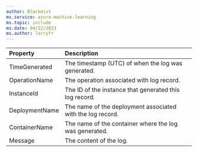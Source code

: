 ```yaml
---
author: Blackmist
ms.service: azure-machine-learning
ms.topic: include
ms.date: 04/22/2023
ms.author: larryfr
---
```


| Property | Description |
|:--- |:--- |
| TimeGenerated | The timestamp (UTC) of when the log was generated. 
| OperationName | The operation associated with log record. 
| InstanceId | The ID of the instance that generated this log record. 
| DeploymentName | The name of the deployment associated with the log record. 
| ContainerName | The name of the container where the log was generated. 
| Message | The content of the log. 